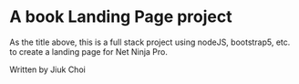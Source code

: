 # A book Landing Page project

As the title above, this is a full stack project using nodeJS, bootstrap5, etc. to create a landing page for Net Ninja Pro.

Written by Jiuk Choi
